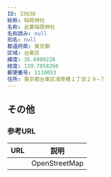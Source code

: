 ```yaml
---
ID: 33Q3O
総称: 稲荷神社
名称: 此葉稲荷神社
名称読み: null
別名: null
都道府県: 東京都
区域: 台東区
緯度: 35.6980228
経度: 139.7858266
郵便番号: 1110053
住所: 東京都台東区浅草橋１丁目２９−７
---
```


## その他

### 参考URL

| URL | 説明          |
| --- | ------------- |
|     | OpenStreetMap |
